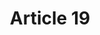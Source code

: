 ---
title: "Article 19"
draft: false
exceptions:
- info53d
memberstates:
- GR
score: 3
compensation:
- 
remarks: |
 


link: ""
---